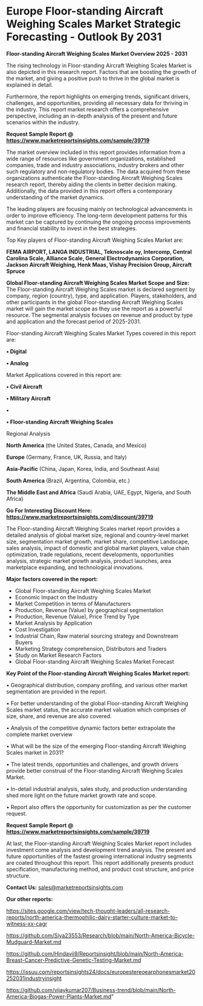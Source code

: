 # Europe Floor-standing Aircraft Weighing Scales Market Strategic Forecasting - Outlook By 2031

<Strong> Floor-standing Aircraft Weighing Scales Market Overview 2025 - 2031</strong>

The rising technology in Floor-standing Aircraft Weighing Scales Market is also depicted in this research report. Factors that are boosting the growth of the market, and giving a positive push to thrive in the global market is explained in detail.

Furthermore, the report highlights on emerging trends, significant drivers, challenges, and opportunities, providing all necessary data for thriving in the industry. This report market research offers a comprehensive perspective, including an in-depth analysis of the present and future scenarios within the industry.

<strong>Request Sample Report @ <a href=https://www.marketreportsinsights.com/sample/39719>https://www.marketreportsinsights.com/sample/39719</a></strong>

The market overview included in this report provides information from a wide range of resources like government organizations, established companies, trade and industry associations, industry brokers and other such regulatory and non-regulatory bodies. The data acquired from these organizations authenticate the Floor-standing Aircraft Weighing Scales research report, thereby aiding the clients in better decision making. Additionally, the data provided in this report offers a contemporary understanding of the market dynamics.

The leading players are focusing mainly on technological advancements in order to improve efficiency. The long-term development patterns for this market can be captured by continuing the ongoing process improvements and financial stability to invest in the best strategies.

Top Key players of Floor-standing Aircraft Weighing Scales Market are:

<strong>FEMA AIRPORT, LANGA INDUSTRIAL, Teknoscale oy, Intercomp, Central Carolina Scale, Alliance Scale, General Electrodynamics Corporation, Jackson Aircraft Weighing, Henk Maas, Vishay Precision Group, Aircraft Spruce</strong>

<strong><b>Global Floor-standing Aircraft Weighing Scales Market Scope and Size:</b></strong>
The Floor-standing Aircraft Weighing Scales market is declared segment by company, region (country), type, and application. Players, stakeholders, and other participants in the global Floor-standing Aircraft Weighing Scales market will gain the market scope as they use the report as a powerful resource. The segmental analysis focuses on revenue and product by type and application and the forecast period of 2025-2031.

Floor-standing Aircraft Weighing Scales Market Types covered in this report are:

<strong>•  Digital

•  Analog</strong>

Market Applications covered in this report are:

<strong>•  Civil Aircraft

•  Military Aircraft

•  

•  Floor-standing Aircraft Weighing Scales</strong> 

Regional Analysis

<strong>North America</strong> (the United States, Canada, and Mexico)

<strong>Europe</strong> (Germany, France, UK, Russia, and Italy)

<strong>Asia-Pacific</strong> (China, Japan, Korea, India, and Southeast Asia)

<strong>South America</strong> (Brazil, Argentina, Colombia, etc.)

<strong>The Middle East and Africa</strong> (Saudi Arabia, UAE, Egypt, Nigeria, and South Africa)

<strong>Go For Interesting Discount Here: <a href=https://www.marketreportsinsights.com/discount/39719>https://www.marketreportsinsights.com/discount/39719</a></strong>

The Floor-standing Aircraft Weighing Scales market report provides a detailed analysis of global market size, regional and country-level market size, segmentation market growth, market share, competitive Landscape, sales analysis, impact of domestic and global market players, value chain optimization, trade regulations, recent developments, opportunities analysis, strategic market growth analysis, product launches, area marketplace expanding, and technological innovations.

<strong><b>Major factors covered in the report:</b></strong>
<ul>
  <li>Global Floor-standing Aircraft Weighing Scales Market </li>
  <li>Economic Impact on the Industry</li>
  <li>Market Competition in terms of Manufacturers</li>
  <li>Production, Revenue (Value) by geographical segmentation</li>
  <li>Production, Revenue (Value), Price Trend by Type</li>
  <li>Market Analysis by Application</li>
  <li>Cost Investigation</li>
  <li>Industrial Chain, Raw material sourcing strategy and Downstream Buyers</li>
  <li>Marketing Strategy comprehension, Distributors and Traders</li>
  <li>Study on Market Research Factors</li>
  <li>Global Floor-standing Aircraft Weighing Scales Market Forecast</li>
</ul>

<strong><b>Key Point of the Floor-standing Aircraft Weighing Scales Market report:</b></strong>

• Geographical distribution, company profiling, and various other market segmentation are provided in the report.

• For better understanding of the global Floor-standing Aircraft Weighing Scales market status, the accurate market valuation which comprises of size, share, and revenue are also covered.

• Analysis of the competitive dynamic factors better extrapolate the complete market overview

• What will be the size of the emerging Floor-standing Aircraft Weighing Scales market in 2031?

• The latest trends, opportunities and challenges, and growth drivers provide better construal of the Floor-standing Aircraft Weighing Scales Market.

• In-detail industrial analysis, sales study, and production understanding shed more light on the future market growth rate and scope.

• Report also offers the opportunity for customization as per the customer request.

<strong>Request Sample Report @ <a href=https://www.marketreportsinsights.com/sample/39719>https://www.marketreportsinsights.com/sample/39719</a></strong>

At last, the Floor-standing Aircraft Weighing Scales Market report includes investment come analysis and development trend analysis. The present and future opportunities of the fastest growing international industry segments are coated throughout this report. This report additionally presents product specification, manufacturing method, and product cost structure, and price structure.

<strong>Contact Us:</strong>
sales@marketreportsinsights.com

<strong>Our other reports:</strong>

<a href=https://sites.google.com/view/tech-thought-leaders/all-research-reports/north-america-thermophilic-dairy-starter-culture-market-to-witness-xx-cagr>https://sites.google.com/view/tech-thought-leaders/all-research-reports/north-america-thermophilic-dairy-starter-culture-market-to-witness-xx-cagr</a>

<a href=https://github.com/Siya23553/Research/blob/main/North-America-Bicycle-Mudguard-Market.md>https://github.com/Siya23553/Research/blob/main/North-America-Bicycle-Mudguard-Market.md</a>

<a href=https://github.com/Hindavii9/Reportsinsight/blob/main/North-America-Breast-Cancer-Predictive-Genetic-Testing-Market.md>https://github.com/Hindavii9/Reportsinsight/blob/main/North-America-Breast-Cancer-Predictive-Genetic-Testing-Market.md</a>

<a href=https://issuu.com/reportsinsights24/docs/europestereoearphonesmarket20252031industryinsight>https://issuu.com/reportsinsights24/docs/europestereoearphonesmarket20252031industryinsight</a>

<a href=https://github.com/vijaykumar207/Business-trend/blob/main/North-America-Biogas-Power-Plants-Market.md>https://github.com/vijaykumar207/Business-trend/blob/main/North-America-Biogas-Power-Plants-Market.md</a>"
